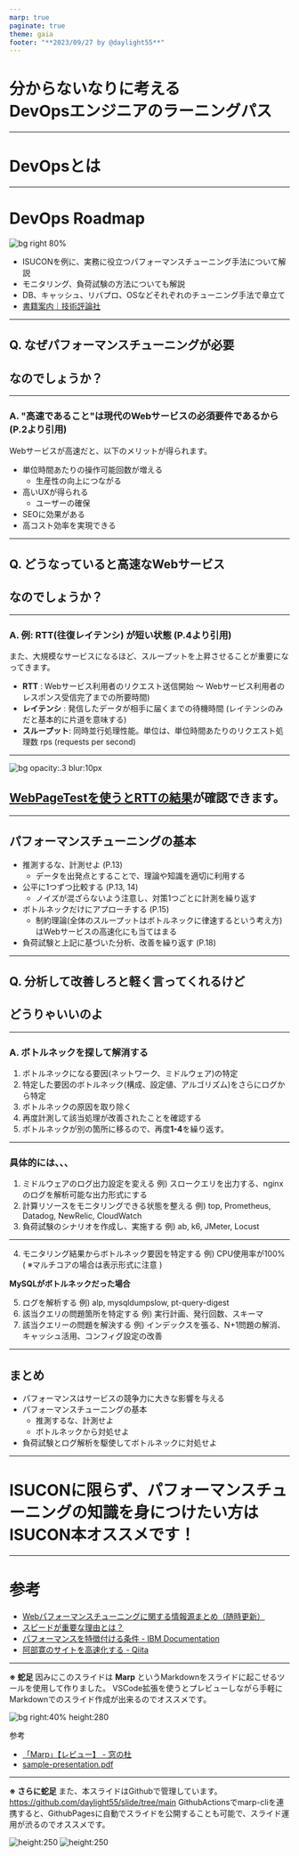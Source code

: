 ```yaml
---
marp: true
paginate: true
theme: gaia
footer: "**2023/09/27 by @daylight55**"
---
```


<!--
_class: lead
-->
# 分からないなりに考える<br>DevOpsエンジニアのラーニングパス

---

# DevOpsとは



---

# DevOps Roadmap
![bg right 80% ](../img/isucon_book.jpeg)

- ISUCONを例に、実務に役立つパフォーマンスチューニング手法について解説
- モニタリング、負荷試験の方法についても解説
- DB、キャッシュ、リバプロ、OSなどそれぞれのチューニング手法で章立て
- [書籍案内｜技術評論社](https://gihyo.jp/book/2022/978-4-297-12846-3)

---
<!--
_class: lead
-->
## Q. なぜ**パフォーマンスチューニング**が必要
## なのでしょうか？

---

### A. "高速であること"は現代のWebサービスの必須要件であるから (P.2より引用)
Webサービスが高速だと、以下のメリットが得られます。

- 単位時間あたりの操作可能回数が増える
  - 生産性の向上につながる
- 高いUXが得られる
  - ユーザーの確保
- SEOに効果がある
- 高コスト効率を実現できる

---

<!--
_class: lead
-->
## Q. どうなっていると**高速なWebサービス**
## なのでしょうか？

---

### A. 例: **RTT(往復レイテンシ)** が短い状態 (P.4より引用)

また、大規模なサービスになるほど、スループットを上昇させることが重要になってきます。

- **RTT** : Webサービス利用者のリクエスト送信開始 〜 Webサービス利用者のレスポンス受信完了までの所要時間)
- **レイテンシ** : 発信したデータが相手に届くまでの待機時間 (レイテンシのみだと基本的に片道を意味する)
- **スループット**: 同時並行処理性能。単位は、単位時間あたりのリクエスト処理数 rps (requests per second)

---

<!--
_class: lead
-->
![bg opacity:.3 blur:10px](../img/abe_hp.png)
## [WebPageTestを使うとRTTの結果](https://www.webpagetest.org/result/220706_AiDc25_6PJ/)が確認できます。

---

## パフォーマンスチューニングの基本

- 推測するな、計測せよ (P.13)
  - データを出発点とすることで、理論や知識を適切に利用する
- 公平に1つずつ比較する (P.13, 14)
  - ノイズが混ざらないよう注意し、対策1つごとに計測を繰り返す
- ボトルネックだけにアプローチする (P.15)
  - 制約理論(全体のスループットはボトルネックに律速するという考え方)はWebサービスの高速化にも当てはまる
- 負荷試験と上記に基づいた分析、改善を繰り返す (P.18)

---

<!--
_class: lead
-->
## Q. **分析して改善しろ**と軽く言ってくれるけど
## どうりゃいいのよ

---

### A. ボトルネックを**探して解消する**

1. ボトルネックになる要因(ネットワーク、ミドルウェア)の特定
2. 特定した要因のボトルネック(構成、設定値、アルゴリズム)をさらにログから特定
3. ボトルネックの原因を取り除く
4. 再度計測して該当処理が改善されたことを確認する
5. ボトルネックが別の箇所に移るので、再度**1-4**を繰り返す。

---

### 具体的には、、、

1. ミドルウェアのログ出力設定を変える
   例) スロークエリを出力する、nginxのログを解析可能な出力形式にする
2. 計算リソースをモニタリングできる状態を整える
   例) top, Prometheus, Datadog, NewRelic, CloudWatch
3. 負荷試験のシナリオを作成し、実施する
   例) ab, k6, JMeter, Locust

---

4. モニタリング結果からボトルネック要因を特定する
   例) CPU使用率が100% ( ※マルチコアの場合は表示形式に注意 )

**MySQLがボトルネックだった場合**

5. ログを解析する
   例) alp, mysqldumpslow, pt-query-digest
6. 該当クエリの問題箇所を特定する
   例) 実行計画、発行回数、スキーマ
7. 該当クエリーの問題を解決する
   例) インデックスを張る、N+1問題の解消、キャッシュ活用、コンフィグ設定の改善

---

## まとめ

- パフォーマンスはサービスの競争力に大きな影響を与える
- パフォーマンスチューニングの基本
  - 推測するな、計測せよ
  - ボトルネックから対処せよ
- 負荷試験とログ解析を駆使してボトルネックに対処せよ

---

<!--
_class: lead
-->
# ISUCONに限らず、パフォーマンスチューニングの知識を身につけたい方はISUCON本オススメです！

---
# 参考

- [Webパフォーマンスチューニングに関する情報源まとめ（随時更新）](https://zenn.dev/sugamaan/articles/4e57703fe661bb)
- [スピードが重要な理由とは？](https://web.dev/why-speed-matters/)
- [パフォーマンスを特徴付ける条件 - IBM Documentation](https://www.ibm.com/docs/ja/zos/2.2.0?topic=tuning-how-is-performance-characterized)
- [阿部寛のサイトを高速化する - Qiita](https://qiita.com/Morix1500/items/0eac072a027d478a6b83)

---
**※ 蛇足**
因みにこのスライドは **Marp** というMarkdownをスライドに起こせるツールを使用して作りました。
VSCode拡張を使うとプレビューしながら手軽にMarkdownでのスライド作成が出来るのでオススメです。

![bg right:40% height:280](../img/marp_intro.png)

参考
- [「Marp」【レビュー】 - 窓の杜](https://forest.watch.impress.co.jp/docs/review/1422278.html)
- [sample-presentation.pdf](https://ktkr3d.github.io/images/sample-presentation.pdf)
---

**※ さらに蛇足**
また、本スライドはGithubで管理しています。
https://github.com/daylight55/slide/tree/main
GithubActionsでmarp-cliを連携すると、GithubPagesに自動でスライドを公開することも可能で、スライド運用が渋るのでオススメです。

![height:250](../img/slide_repo.png) ![height:250](../img/slide_actions.png)
